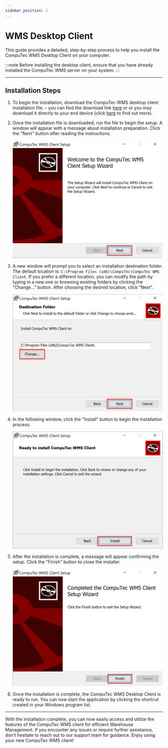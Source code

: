 ```yaml
---
sidebar_position: 1
---
```


# WMS Desktop Client

This guide provides a detailed, step-by-step process to help you install the CompuTec WMS Desktop Client on your computer.

:::note
    Before installing the desktop client, ensure that you have already installed the CompuTec WMS server on your system.
:::

---

## Installation Steps

1. To begin the installation, download the CompuTec WMS desktop client installation file. – you can find the download link [here](../../../releases/download.md) or or you may download it directly to your end device (click [here](../../../releases/download.md) to find out more).
2. Once the installation file is downloaded, run the file to begin the setup. A window will appear with a message about installation preparation. Click the "Next" button after reading the instructions.

    ![Client Installation](./media/client-installation.png)
3. A new window will prompt you to select an installation destination folder. The default location is: `C:\Program Files (x86)\CompuTec\CompuTec WMS Client`. If you prefer a different location, you can modify the path by typing in a new one or browsing existing folders by clicking the "Change..." button. After choosing the desired location, click "Next".

    ![Client](./media/client-installation-01.png)
4. In the following window, click the "Install" button to begin the installation process.

    ![Client - Install](./media/client-installation-02.png)

5. After the installation is complete, a message will appear confirming the setup. Click the "Finish" button to close the installer.

    ![Client - Finish](./media/client-installation-03.png)
6. Once the installation is complete, the CompuTec WMS Desktop Client is ready to run. You can now start the application by clicking the shortcut created in your Windows program list.

---
With the installation complete, you can now easily access and utilize the features of the CompuTec WMS client for efficient Warehouse Management. If you encounter any issues or require further assistance, don't hesitate to reach out to our support team for guidance. Enjoy using your new CompuTec WMS client!
